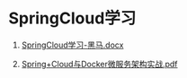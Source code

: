 # SpringCloud学习

1. [SpringCloud学习-黑马.docx](https://github.com/caojx-git/learn/blob/master/notes/spring/SpringCloud%E5%AD%A6%E4%B9%A0-%E9%BB%91%E9%A9%AC.docx)

2. [Spring+Cloud与Docker微服务架构实战.pdf](https://pan.baidu.com/disk/home?#/all?vmode=list&path=%2F%E7%BC%96%E7%A8%8B%E5%BC%80%E5%8F%91%2FJava%E7%BC%96%E7%A8%8B%E4%B9%A6%E7%B1%8D%2F05.%E4%BA%92%E8%81%94%E7%BD%91%E6%8A%80%E6%9C%AF%E7%9B%B8%E5%85%B3)

